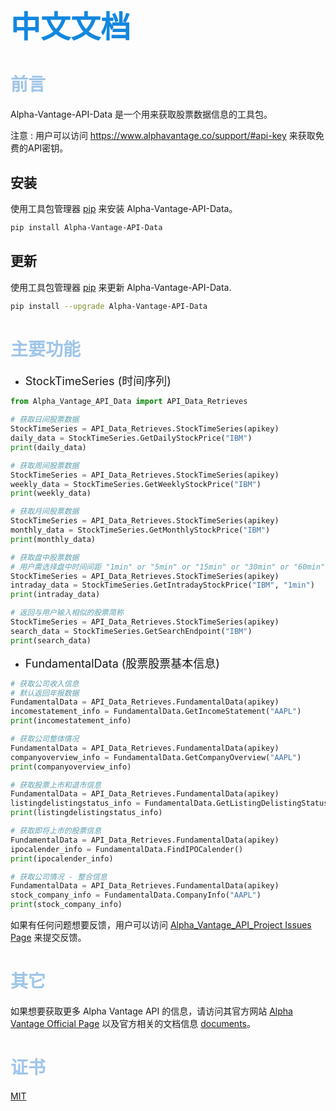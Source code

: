 # <font size="7"> <span style="color: #1387df;">中文文档</font> 

# <span style="color:#9fc5e8;">前言</span> 

Alpha-Vantage-API-Data 是一个用来获取股票数据信息的工具包。

注意 : 用户可以访问 https://www.alphavantage.co/support/#api-key 来获取免费的API密钥。

## 安装

使用工具包管理器 [pip](https://pip.pypa.io/en/stable/) 来安装 Alpha-Vantage-API-Data。

```bash
pip install Alpha-Vantage-API-Data
```

## 更新

使用工具包管理器 [pip](https://pip.pypa.io/en/stable/) 来更新 Alpha-Vantage-API-Data.

```bash
pip install --upgrade Alpha-Vantage-API-Data
```

# <span style="color:#9fc5e8;">主要功能</span>

* <font size="4">StockTimeSeries (时间序列)</font>

```python
from Alpha_Vantage_API_Data import API_Data_Retrieves

# 获取日间股票数据
StockTimeSeries = API_Data_Retrieves.StockTimeSeries(apikey)
daily_data = StockTimeSeries.GetDailyStockPrice("IBM")
print(daily_data)

# 获取周间股票数据
StockTimeSeries = API_Data_Retrieves.StockTimeSeries(apikey)
weekly_data = StockTimeSeries.GetWeeklyStockPrice("IBM")
print(weekly_data)

# 获取月间股票数据
StockTimeSeries = API_Data_Retrieves.StockTimeSeries(apikey)
monthly_data = StockTimeSeries.GetMonthlyStockPrice("IBM")
print(monthly_data)

# 获取盘中股票数据
# 用户需选择盘中时间间距 "1min" or "5min" or "15min" or "30min" or "60min" 来获取数据
StockTimeSeries = API_Data_Retrieves.StockTimeSeries(apikey)
intraday_data = StockTimeSeries.GetIntradayStockPrice("IBM", "1min")
print(intraday_data)

# 返回与用户输入相似的股票简称
StockTimeSeries = API_Data_Retrieves.StockTimeSeries(apikey)
search_data = StockTimeSeries.GetSearchEndpoint("IBM")
print(search_data)
```

* <font size="4">FundamentalData (股票股票基本信息)</font>

```python
# 获取公司收入信息
# 默认返回年报数据
FundamentalData = API_Data_Retrieves.FundamentalData(apikey)
incomestatement_info = FundamentalData.GetIncomeStatement("AAPL")
print(incomestatement_info)

# 获取公司整体情况
FundamentalData = API_Data_Retrieves.FundamentalData(apikey)
companyoverview_info = FundamentalData.GetCompanyOverview("AAPL")
print(companyoverview_info)

# 获取股票上市和退市信息
FundamentalData = API_Data_Retrieves.FundamentalData(apikey)
listingdelistingstatus_info = FundamentalData.GetListingDelistingStatus()
print(listingdelistingstatus_info)

# 获取即将上市的股票信息
FundamentalData = API_Data_Retrieves.FundamentalData(apikey)
ipocalender_info = FundamentalData.FindIPOCalender()
print(ipocalender_info)

# 获取公司情况 - 整合信息
FundamentalData = API_Data_Retrieves.FundamentalData(apikey)
stock_company_info = FundamentalData.CompanyInfo("AAPL")
print(stock_company_info)
```

如果有任何问题想要反馈，用户可以访问 [Alpha_Vantage_API_Project Issues Page](https://github.com/codemakerss/Alpha_Vantage_API_Project/issues) 来提交反馈。

# <span style="color:#9fc5e8;">其它</span>

如果想要获取更多 Alpha Vantage API 的信息，请访问其官方网站 [Alpha Vantage Official Page](https://www.alphavantage.co) 以及官方相关的文档信息 [documents](https://www.alphavantage.co/documentation/)。

# <span style="color:#9fc5e8;">证书</span>
[MIT](https://choosealicense.com/licenses/mit/)